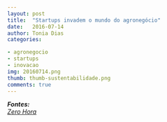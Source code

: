 ```yaml
---
layout: post
title:  "Startups invadem o mundo do agronegócio"
date:   2016-07-14
author: Tonia Dias
categories: 

- agronegocio
- startups
- inovacao
img: 20160714.png
thumb: thumb-sustentabilidade.png
comments: true
---
```


<i>
	<b>Fontes: </b><br/>
	<a href="http://zh.clicrbs.com.br/rs/noticias/campo-e-lavoura/noticia/2016/07/startups-invadem-o-agronegocio-6543178.html">Zero Hora</a><br/>
</i>